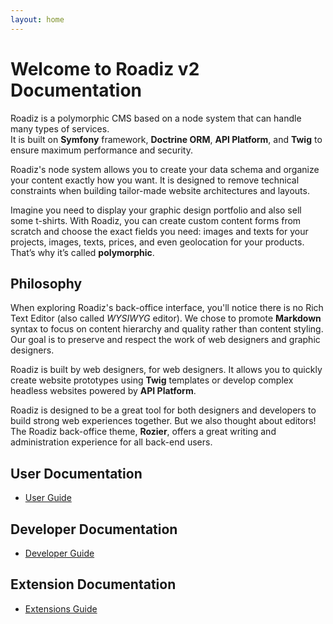 ```yaml
---
layout: home
---
```

# Welcome to Roadiz v2 Documentation

Roadiz is a polymorphic CMS based on a node system that can handle many types of services.  
It is built on **Symfony** framework, **Doctrine ORM**, **API Platform**, and **Twig** to ensure maximum performance and security.

Roadiz's node system allows you to create your data schema and organize your content exactly how you want. It is designed to remove technical constraints when building tailor-made website architectures and layouts.

Imagine you need to display your graphic design portfolio and also sell some t-shirts. With Roadiz, you can create custom content forms from scratch and choose the exact fields you need: images and texts for your projects, images, texts, prices, and even geolocation for your products. That’s why it’s called **polymorphic**.


## Philosophy

When exploring Roadiz's back-office interface, you'll notice there is no Rich Text Editor (also called *WYSIWYG* editor). We chose to promote **Markdown** syntax to focus on content hierarchy and quality rather than content styling. Our goal is to preserve and respect the work of web designers and graphic designers.

Roadiz is built by web designers, for web designers. It allows you to quickly create website prototypes using **Twig** templates or develop complex headless websites powered by **API Platform**.

Roadiz is designed to be a great tool for both designers and developers to build strong web experiences together. But we also thought about editors! The Roadiz back-office theme, **Rozier**, offers a great writing and administration experience for all back-end users.

## User Documentation

- [User Guide](user/index.md)

## Developer Documentation

- [Developer Guide](developer/index.md)

## Extension Documentation

- [Extensions Guide](extension/index.md)


